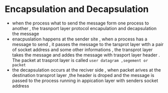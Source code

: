 # Encapsulation and Decapsulation

- when the process what to send the message form one process to another , the trasnport layer protocol encapulation and decapsulation the message
- enacpuslation happens at the sender site , when a process has a message to send , it passes the message to the tarsprot layer wtth a pair of socket address and some other informations , the transprot layer takes the message and addes the message with trasport layer header . The packet at trasprot layer is called
  `user datagram ,segement or packet`
- the decapsulation occurs at the reciver side , when packet arives at the destination transprot layer ,the header is droped and the message is passed to the process running in appication layer with senders socket address
